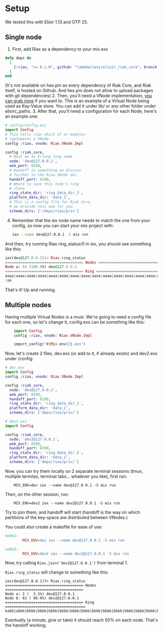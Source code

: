 # Setup
We tested this with Elixir 1.13 and OTP 25.

## Single node
1. First, add Riax as a dependency to your mix.exs
```elixir
defp deps do
  [
    {:riax, ">= 0.1.0", github: "lambdaclass/elixir_riak_core", branch: "main"}
  ]
end
```
(It's not available on hex.pm as every dependency of Riak Core, and Riak itself,
is hosted on Github. And hex.pm does not allow to upload packages with git dependencies)
2. Then, you'll need a VNode implementation, [you can grab mine](https://github.com/lambdaclass/elixir_riak_core/blob/main/test/key_value/riax_kv.ex)
if you want to. This is an example of a Virtual Node being used as Key-Value
store. You can add it under lib/ or any other folder under elixirc_paths.
3. After that, you'll need a configuration for each Node, here's an example one:
```elixir
# config/config.exs
import Config
# This tells riax which of or modules 
# implements a VNode.
config :riax, vnode: Riax.VNode.Impl

config :riak_core,
  # Must be an Erlang long name
  node: 'dev@127.0.0.1',
  web_port: 8198,
  # Handoff is something we discuss
  # further in the Riax.VNode doc.
  handoff_port: 8199,
  # Where to save this node's ring
  # state
  ring_state_dir: 'ring_data_dir_1',
  platform_data_dir: 'data_1',
  # This is a config file for Riak Core,
  # we provide this one for you.
  schema_dirs: ['/deps/riax/priv']
```
 4. Remember that the iex node name needs to match the one from your config, so
 now you can start your mix project with:
    ```bash
    iex --name dev@127.0.0.1 -S mix run
    ```
And then, try running Riax.ring_status/0 in iex, you should see something
like this:

```elixir
iex(dev@127.0.0.1)1> Riax.ring_status
==================================== Nodes ====================================
Node a: 64 (100.0%) dev@127.0.0.1
==================================== Ring =====================================
aaaa|aaaa|aaaa|aaaa|aaaa|aaaa|aaaa|aaaa|aaaa|aaaa|aaaa|aaaa|aaaa|aaaa|aaaa|aaaa|
:ok
``` 

That's it! Up and running.

## Multiple nodes
Having multiple Virtual Nodes is a must. We're going to need a config file for 
each one, so let's change it, config.exs can be something like this:
```elixir
    import Config
    config :riax, vnode: Riax.VNode.Impl

    import_config("#{Mix.env()}.exs")
```
    
Now, let's create 2 files, dev.exs (or add to it, if already exists) and dev2.exs under /config:

```elixir
# dev.exs
import Config
config :riax, vnode: Riax.VNode.Impl

config :riak_core,
  node: 'dev@127.0.0.1',
  web_port: 8198,
  handoff_port: 8199,
  ring_state_dir: 'ring_data_dir_1',
  platform_data_dir: 'data_1',
  schema_dirs: ['deps/riax/priv/']
```
```elixir
# dev2.exs
import Config

config :riak_core,
  node: 'dev2@127.0.0.1',
  web_port: 8398,
  handoff_port: 8399,
  ring_state_dir: 'ring_data_dir_2',
  platform_data_dir: 'data_2',
  schema_dirs: ['deps/riax/priv/']
```
Now, you can try them locally on 2 separate terminal sessions (tmux, multiple termilas, terminal tabs... whatever you like), first run: 
```
    MIX_ENV=dev iex --name dev@127.0.0.1 -S mix run
```
Then, on the other session, run:
```
    MIX_ENV=dev2 iex --name dev2@127.0.0.1 -S mix run
```
Try to join them, and handoff will start (handoff is the way on which
partitions of the key-space are distributed between VNodes.)

You could also create a makefile for ease of use:
```makefile
node1:
        MIX_ENV=dev iex --name dev@127.0.0.1 -S mix run

node2:
        MIX_ENV=dev2 iex --name dev2@127.0.0.1 -S mix run
```
Now, try calling `Riax.join('dev2@127.0.0.1')` from terminal 1.

`Riax.ring_status` will change to something like this:
``` 
iex(dev@127.0.0.1)7> Riax.ring_status
==================================== Nodes ====================================
Node a: 2 (  3.1%) dev@127.0.0.1
Node b: 62 ( 96.9%) dev2@127.0.0.1
==================================== Ring =====================================
babb|abbb|bbbb|bbbb|bbbb|bbbb|bbbb|bbbb|bbbb|bbbb|bbbb|bbbb|bbbb|bbbb|bbbb|bbbb|
```
Eventually (a minute, give or take) it should reach 50% on each node.
That's the handoff working.
